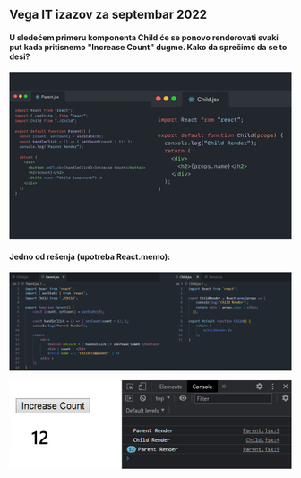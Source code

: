## Vega IT izazov za septembar 2022 

#### U sledećem primeru komponenta Child će se ponovo renderovati svaki put kada pritisnemo "Increase Count" dugme. Kako da sprečimo da se to desi?

![App Screenshot](https://github.com/nstVanja/vega-it/blob/a703b4f1f154605b848dfa2ad69970708395290e/septembar%202022/img/sept2022.jpg)


#### Jedno od rešenja (upotreba React.memo):

![App Screenshot](https://github.com/nstVanja/vega-it/blob/a703b4f1f154605b848dfa2ad69970708395290e/septembar%202022/img/sept-resenje.jpg)

![App Screenshot](https://github.com/nstVanja/vega-it/blob/a703b4f1f154605b848dfa2ad69970708395290e/septembar%202022/img/sept-console.jpg)
